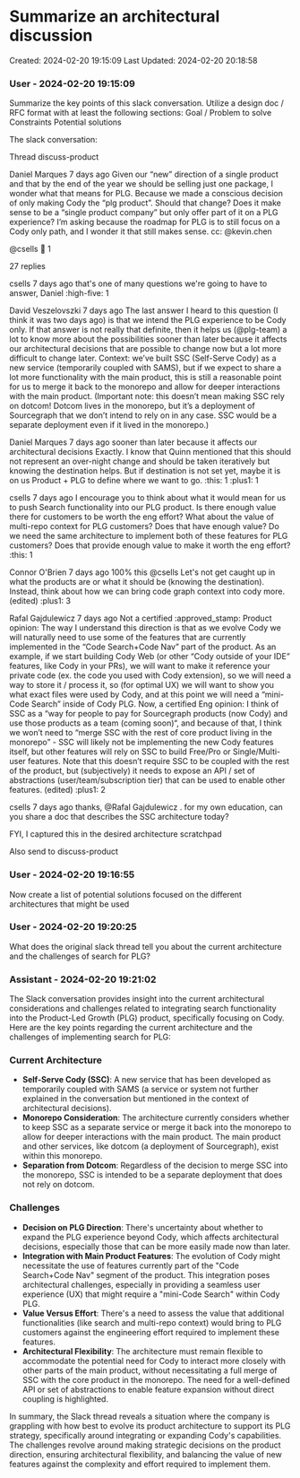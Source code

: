 # Summarize an architectural discussion

Created: 2024-02-20 19:15:09
Last Updated: 2024-02-20 20:18:58

### User - 2024-02-20 19:15:09

Summarize the key points of this slack conversation. Utilize a design doc / RFC format with at least the following sections: 
Goal / Problem to solve
Constraints
Potential solutions

The slack conversation:


Thread
discuss-product


Daniel Marques
  7 days ago
Given our “new” direction of a single product and that by the end of the year we should be selling just one package, I wonder what that means for PLG.
Because we made a conscious decision of only making Cody the “plg product”.
Should that change?
Does it make sense to be a “single product company” but only offer part of it on a PLG experience?
I’m asking because the roadmap for PLG is to still focus on a Cody only path, and I wonder it that still makes sense.
cc: 
@kevin.chen
 
@csells
:eyes:
1





27 replies


csells
  7 days ago
that's one of many questions we're going to have to answer, Daniel
:high-five:
1



David Veszelovszki
  7 days ago
The last answer I heard to this question (I think it was two days ago) is that we intend the PLG experience to be Cody only.
If that answer is not really that definite, then it helps us (@plg-team) a lot to know more about the possibilities sooner than later because it affects our architectural decisions that are possible to change now but a lot more difficult to change later.
Context: we’ve built SSC (Self-Serve Cody) as a new service (temporarily coupled with SAMS), but if we expect to share a lot more functionality with the main product, this is still a reasonable point for us to merge it back to the monorepo and allow for deeper interactions with the main product. (Important note: this doesn’t mean making SSC rely on dotcom! Dotcom lives in the monorepo, but it’s a deployment of Sourcegraph that we don’t intend to rely on in any case. SSC would be a separate deployment even if it lived in the monorepo.)


Daniel Marques
  7 days ago
sooner than later because it affects our architectural decisions
Exactly. I know that Quinn mentioned that this should not represent an over-night change and should be taken iteratively but knowing the destination helps.
But if destination is not set yet, maybe it is on us Product + PLG to define where we want to go.
:this:
1
:plus1:
1



csells
  7 days ago
I encourage you to think about what it would mean for us to push Search functionality into our PLG product. Is there enough value there for customers to be worth the eng effort? What about the value of multi-repo context for PLG customers? Does that have enough value? Do we need the same architecture to implement both of these features for PLG customers? Does that provide enough value to make it worth the eng effort?
:this:
1



Connor O'Brien
  7 days ago
100% this 
@csells
 Let's not get caught up in what the products are or what it should be (knowing the destination). Instead, think about how we can bring code graph context into cody more. (edited) 
:plus1:
3



Rafal Gajdulewicz
  7 days ago
Not a certified :approved_stamp: Product opinion:
The way I understand this direction is that as we evolve Cody we will naturally need to use some of the features that are currently implemented in the “Code Search+Code Nav” part of the product.
As an example, if we start building Cody Web (or other “Cody outside of your IDE” features, like Cody in your PRs), we will want to make it reference your private code (ex. the code you used with Cody extension), so we will need a way to store it / process it, so (for optimal UX) we will want to show you what exact files were used by Cody, and at this point we will need a “mini-Code Search” inside of Cody PLG.
Now, a certified Eng opinion: I think of SSC as a “way for people to pay for Sourcegraph products (now Cody) and use those products as a team (coming soon)“, and because of that, I think we won’t need to “merge SSC with the rest of core product living in the monorepo” - SSC will likely not be implementing the new Cody features itself, but other features will rely on SSC to build Free/Pro or Single/Multi-user features. Note that this doesn’t require SSC to be coupled with the rest of the product, but (subjectively) it needs to expose an API / set of abstractions (user/team/subscription tier) that can be used to enable other features. (edited) 
:plus1:
2



csells
  7 days ago
thanks, 
@Rafal Gajdulewicz
. for my own education, can you share a doc that describes the SSC architecture today?









FYI, I captured this in the desired architecture scratchpad

Also send to discuss-product











### User - 2024-02-20 19:16:55

Now create a list of potential solutions focused on the different architectures that might be used

### User - 2024-02-20 19:20:25

What does the original slack thread tell you about the current architecture and the challenges of search for PLG?

### Assistant - 2024-02-20 19:21:02

The Slack conversation provides insight into the current architectural considerations and challenges related to integrating search functionality into the Product-Led Growth (PLG) product, specifically focusing on Cody. Here are the key points regarding the current architecture and the challenges of implementing search for PLG:

### Current Architecture
- **Self-Serve Cody (SSC)**: A new service that has been developed as temporarily coupled with SAMS (a service or system not further explained in the conversation but mentioned in the context of architectural decisions).
- **Monorepo Consideration**: The architecture currently considers whether to keep SSC as a separate service or merge it back into the monorepo to allow for deeper interactions with the main product. The main product and other services, like dotcom (a deployment of Sourcegraph), exist within this monorepo.
- **Separation from Dotcom**: Regardless of the decision to merge SSC into the monorepo, SSC is intended to be a separate deployment that does not rely on dotcom.

### Challenges
- **Decision on PLG Direction**: There's uncertainty about whether to expand the PLG experience beyond Cody, which affects architectural decisions, especially those that can be more easily made now than later.
- **Integration with Main Product Features**: The evolution of Cody might necessitate the use of features currently part of the "Code Search+Code Nav" segment of the product. This integration poses architectural challenges, especially in providing a seamless user experience (UX) that might require a "mini-Code Search" within Cody PLG.
- **Value Versus Effort**: There's a need to assess the value that additional functionalities (like search and multi-repo context) would bring to PLG customers against the engineering effort required to implement these features.
- **Architectural Flexibility**: The architecture must remain flexible to accommodate the potential need for Cody to interact more closely with other parts of the main product, without necessitating a full merge of SSC with the core product in the monorepo. The need for a well-defined API or set of abstractions to enable feature expansion without direct coupling is highlighted.

In summary, the Slack thread reveals a situation where the company is grappling with how best to evolve its product architecture to support its PLG strategy, specifically around integrating or expanding Cody's capabilities. The challenges revolve around making strategic decisions on the product direction, ensuring architectural flexibility, and balancing the value of new features against the complexity and effort required to implement them.

